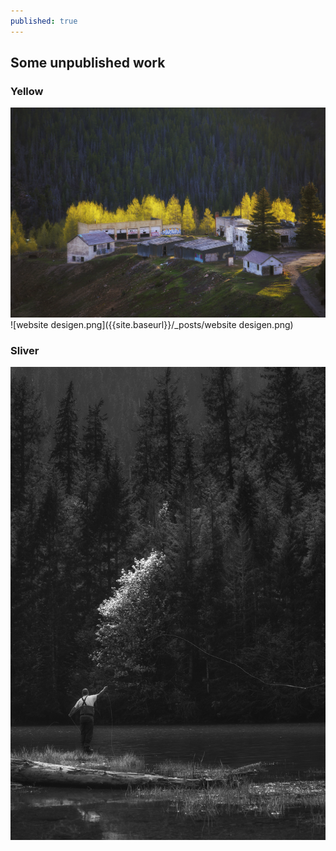 ```yaml
---
published: true
---
```

## Some unpublished work 

### Yellow
![Yellow](/assets/images/24Sep/_68C3298.jpg)
![website desigen.png]({{site.baseurl}}/_posts/website desigen.png)




### Sliver
![Sliver](/assets/images/24Sep/_68C2197.jpg)
